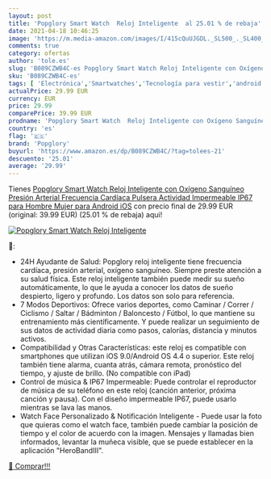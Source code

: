 ```yaml
---
layout: post
title: 'Popglory Smart Watch  Reloj Inteligente  al 25.01 % de rebaja'
date: 2021-04-18 10:46:25
image: 'https://m.media-amazon.com/images/I/415cQuUJGDL._SL500_._SL400_.jpg'
comments: true
category: ofertas
author: 'tole.es'
slug: 'B089CZWB4C-es Popglory Smart Watch Reloj Inteligente con Oxígeno...'
sku: 'B089CZWB4C-es'
tags: [ 'Electrónica','Smartwatches','Tecnología para vestir','android','popglory', ]
actualPrice: 29.99 EUR
currency: EUR
price: 29.99
comparePrice: 39.99 EUR
prodname: 'Popglory Smart Watch  Reloj Inteligente con Oxígeno Sanguíneo Presión Arterial Frecuencia Cardíaca  Pulsera Actividad Impermeable IP67 para Hombre Mujer para Android iOS'
country: 'es'
flag: '🇪🇸'
brand: 'Popglory'
buyurl: 'https://www.amazon.es/dp/B089CZWB4C/?tag=tolees-21'
descuento: '25.01'
average: '29.99'
---
```


Tienes [Popglory Smart Watch  Reloj Inteligente con Oxígeno Sanguíneo Presión Arterial Frecuencia Cardíaca  Pulsera Actividad Impermeable IP67 para Hombre Mujer para Android iOS](https://www.amazon.es/dp/B089CZWB4C/?tag=tolees-21) con precio final de  29.99 EUR (original: 39.99 EUR) (25.01 %  de rebaja) aqui!

[![Popglory Smart Watch  Reloj Inteligente ](https://m.media-amazon.com/images/I/415cQuUJGDL._SL500_._SL400_.jpg)](https://www.amazon.es/dp/B089CZWB4C/?tag=tolees-21)

🔎:

- 24H Ayudante de Salud: Popglory reloj inteligente tiene frecuencia cardíaca, presión arterial, oxígeno sanguíneo. Siempre preste atención a su salud física. Este reloj inteligente también puede medir su sueño automáticamente, lo que le ayuda a conocer los datos de sueño despierto, ligero y profundo. Los datos son solo para referencia.
- 7 Modos Deportivos: Ofrece varios deportes, como Caminar / Correr / Ciclismo / Saltar / Bádminton / Baloncesto / Fútbol, lo que mantiene su entrenamiento más científicamente. Y puede realizar un seguimiento de sus datos de actividad diaria como pasos, calorías, distancia y minutos activos.
- Compatibilidad y Otras Características: este reloj es compatible con smartphones que utilizan iOS 9.0/Android OS 4.4 o superior. Este reloj también tiene alarma, cuanta atrás, cámara remota, pronóstico del tiempo, y ajuste de brillo. (No compatible con iPad)
- Control de música & IP67 Impermeable: Puede controlar el reproductor de música de su teléfono en este reloj (canción anterior, próxima canción y pausa). Con el diseño impermeable IP67, puede usarlo mientras se lava las manos.
- Watch Face Personalizado & Notificación Inteligente - Puede usar la foto que quieras como el watch face, también puede cambiar la posición de tiempo y el color de acuerdo con la imagen. Mensajes y llamadas bien informados, levantar la muñeca visible, que se puede establecer en la aplicación "HeroBandIII".

[🛒 Comprar!!!](https://www.amazon.es/dp/B089CZWB4C/?tag=tolees-21)
